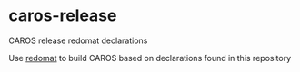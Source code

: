 # caros-release
CAROS release redomat declarations

Use [redomat](https://github.com/carosio/redomat) to build CAROS based on declarations found in this repository
